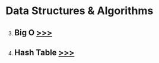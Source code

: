 # Data Structures & Algorithms

3. ## Big O [>>>](./3.BigO)

7. ## Hash Table [>>>](./7.DataStructure_HashTable)